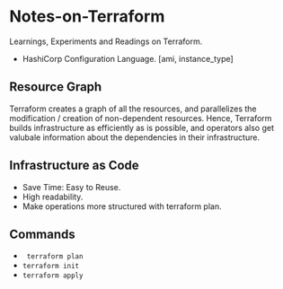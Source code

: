 # Notes-on-Terraform
Learnings, Experiments and Readings on Terraform.

- HashiCorp Configuration Language.
 [ami, instance_type]


## Resource Graph
Terraform creates a graph of all the resources, and parallelizes the modification / creation of non-dependent resources. Hence, Terraform builds infrastructure as efficiently as is possible, and operators also get valubale information about the dependencies in their infrastructure. 

## Infrastructure as Code
- Save Time: Easy to Reuse.
- High readability.
- Make operations more structured with terraform plan.

## Commands
- ``` terraform plan```
- ```terraform init```
- ```terraform apply```
